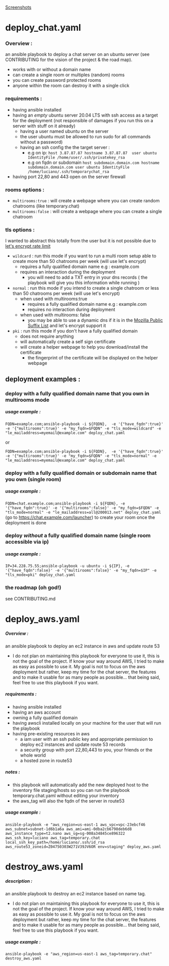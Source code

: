 [Screenshots](https://imgur.com/a/vhiiy8j)

# deploy_chat.yaml
### Overview : 
an ansible playbook to deploy a chat server on an ubuntu server (see CONTRIBUTING for the vision of the project & the road map).
- works with or without a domain name
- can create a single room or multiples (random) rooms 
- you can create password protected rooms
- anyone within the room can destroy it with a single click
### requirements : 
- having ansible installed 
- having an *empty* ubuntu server 20.04 LTS with ssh access as a target for the deployment (not responsible of damages if you run this on a server with stuff on it already)
  - having a user named ubuntu on the server
  - the user ubuntu must be allowed to run sudo for all commands without a password)
  - having an ssh config the the target server : 
    - e.g on ip: `host 3.87.87.87
hostname 3.87.87.87 
user ubuntu
IdentityFile /home/user/.ssh/privatekey_rsa`
    - e.g on fqdn or subdomain `host subdomain.domain.com
hostname subdomain.domain.com
user ubuntu
IdentityFile /home/luciano/.ssh/temporarychat_rsa
`
- having port 22,80 and 443 open on the server firewall
### rooms options :
- `multirooms:true` : will create a webpage where you can create random chatrooms (like temporary.chat)
- `multirooms:false` : will create a webpage where you can create a single chatroom
### tls options :
I wanted to abstract this totally from the user but it is not possible due to [let's encrypt rate limit](https://letsencrypt.org/docs/rate-limits/)
- `wildcard` : run this mode if you want to run a multi room setup able to create more than 50 chatrooms per week (will use let's encrypt)
  - requires a fully qualified domain name e.g : example.com
  - requires an interaction during the deployment
    - you will need to add a TXT entry in your dns records ( the playbook will give you this information while running )
- `normal` : run this mode if you intend to create a single chatroom or less than 50 chatrooms per week (will use let's encrypt)
  - when used with multirooms:true
    - requires a fully qualified domain name e.g : example.com
    - requires no interaction during deployment
  - when used with multirooms: false
    - you may be able to use a dynamic dns if it is in the [Mozilla Public Suffix List](https://github.com/publicsuffix/list/blob/master/public_suffix_list.dat) and let's encrypt support it  
- `pki` : run this mode if you don't have a fully qualified domain 
  - does not require anything
  - will automatically create a self sign certificate 
  - will create a helper webpage to help you download/install the certificate 
    - the fingerprint of the certificate will be displayed on the helper webpage

## deployment examples :
### deploy with a fully qualified domain name that you own in multirooms mode 
##### usage example :
`FQDN=example.com;ansible-playbook -i ${FQDN},  -e '{"have_fqdn":true}' -e '{"multirooms":true}' -e "my_fqdn=$FQDN" -e "tls_mode=wildcard" -e "le_mailaddress=myemail@example.com" deploy_chat.yaml`

or

`FQDN=example.com;ansible-playbook -i ${FQDN},  -e '{"have_fqdn":true}' -e '{"multirooms":true}' -e "my_fqdn=$FQDN" -e "tls_mode=normal" -e "le_mailaddress=myemail@example.com" deploy_chat.yaml`
### deploy with a fully qualified domain or subdomain name that you own (single room)
##### usage example : 
`FQDN=chat.example.com;ansible-playbook -i ${FQDN}, -e '{"have_fqdn":true}' -e '{"multirooms":false}' -e "my_fqdn=$FQDN" -e "tls_mode=normal" -e "le_mailaddress=all@200013.net" deploy_chat.yaml`
(go to https://chat.example.com/launcher) to create your room once the deployment is done
### deploy *without* a fully qualified domain name (single room accessible via ip)
##### usage example : 
`IP=34.228.75.55;ansible-playbook -u ubuntu -i ${IP}, -e '{"have_fqdn":false}' -e '{"multirooms":false}' -e "my_fqdn=$IP" -e "tls_mode=pki" deploy_chat.yaml`


### the roadmap (oh god!)

see CONTRIBUTING.md




# deploy_aws.yaml 
##### Overview :
an ansible playbook to deploy an ec2 instance in aws and update route 53 
- I do not plan on maintaining this playbook for everyone to use it, this is not the goal of the project. If know your way around AWS, I tried to make as easy as possible to use it. My goal is not to focus on the aws deployment but rather, keep my time for the chat server, the features and to make it usable for as many people as possible... that being said, feel free to use this playbook if you want.
##### requirements : 
- having ansible installed
- having an aws account
- owning a fully qualified domain
- having awscli installed locally on your machine for the user that will run the playbook
- having pre-existing resources in aws
  - a iam user with an ssh public key and appropriate permission to deploy ec2 instances and update route 53 records
  - a security group with port 22,80,443 to you, your friends or the whole world   
  - a hosted zone in route53   

##### notes :
- this playbook will automatically add the new deployed host to the inventory file staging/hosts so you can run the playbook temporary.chat.yaml without editing your inventory
- the aws_tag will also the fqdn of the server in route53
##### usage example :
`ansible-playbook -e "aws_region=us-east-1 aws_vpc=vpc-23ebcf46 aws_subnet=subnet-1d6b1a6a aws_ami=ami-0dba2cb6798deb6d8 aws_instance_type=t2.nano aws_sg=sg-008a34845ce896322 aws_ssh_key=luciano aws_tag=temporary.chat local_ssh_key_path=/home/luciano/.ssh/id_rsa aws_route53_zoneid=Z04750303W271V39JV6OR env=staging" deploy_aws.yaml`

# destroy_aws.yaml
##### description :
an ansible playbook to destroy an ec2 instance based on name tag. 
- I do not plan on maintaining this playbook for everyone to use it, this is not the goal of the project. If know your way around AWS, I tried to make as easy as possible to use it. My goal is not to focus on the aws deployment but rather, keep my time for the chat server, the features and to make it usable for as many people as possible... that being said, feel free to use this playbook if you want.
##### usage example :
`ansible-playbook -e "aws_region=us-east-1 aws_tag=temporary.chat" destroy_aws.yaml`
